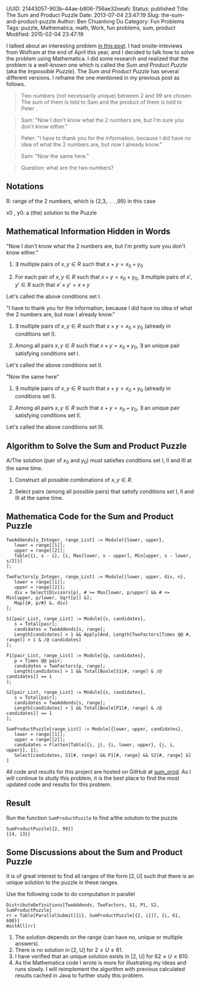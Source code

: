 UUID: 21443057-903b-44ae-b806-756ae32eeafc
Status: published
Title: The Sum and Product Puzzle
Date: 2013-07-04 23:47:19
Slug: the-sum-and-product-puzzle
Author: Ben Chuanlong Du
Category: Fun Problems
Tags: puzzle, Mathematica, math, Work, fun problems, sum, product
Modified: 2015-02-04 23:47:19

[sun vs pang]: http://www.legendu.net/en/blog/sun-bin-pang-juan/

I talked about an interesting problem [in this post][sun vs pang].
I had onsite-inteviews from Wolfram at the end of April this year,
and I decided to talk how to solve the problem using Mathematica.
I did some research and realized that the problem is a well-known one
which is called the *Sum and Product Puzzle* (aka the *Impossible Puzzle*). 
The *Sum and Product Puzzle* has several different versions. 
I reframe the one mentioned in my previous post as follows.

> Two numbers (not necessarily unique) between 2 and 99 are chosen. 
> The sum of them is told to Sam and the product of them is told to Peter .

> Sam: "Now I don't know what the 2 numbers are, 
> but I'm sure you don't know either."

> Peter: "I have to thank you for the information, 
> because I did have no idea of what the 2 numbers are, 
> but now I already know."

> Sam: "Now the same here."

> Question: what are the two numbers?

## Notations
R: range of the 2 numbers, which is {2,3,. . . ,99} in this case

x0 , y0: a (the) solution to the Puzzle

## Mathematical Information Hidden in Words
"Now I don't know what the 2 numbers are, 
but I'm pretty sure you don't know either." 
	 
1. $\exists$ multiple pairs of $x, y\in R$ such that $x+y=x_0+y_0$

2. For each pair of $x,y\in R$ such that $x+y=x_0+y_0$, 
$\exists$ multiple pairs of $x',y'\in R$ such that $x'\times y'=x \times y$

Let's called the above conditions set I.

"I have to thank you for the information, 
because I did have no idea of what the 2 numbers are, 
but now I already know."
	 
1. $\exists$ multiple pairs of $x, y\in R$ 
such that $x\times y=x_0\times y_0$ (already in conditions set I). 
         
2. Among all pairs $x,y\in R$ such that $x\times y=x_0\times y_0$, 
$\exists$ an unique pair satisfying conditions set I. 

Let's called the above conditions set II.
	 
"Now the same here"
	 
1. $\exists$ multiple pairs of $x, y\in R$ 
such that $x+y=x_0+y_0$ (already in conditions set I). 

2. Among all pairs $x,y\in R$ such that $x+y=x_0+y_0$, 
$\exists$ an unique pair satisfying conditions set II. 
	 
Let's called the above conditions set III.


## Algorithm to Solve the Sum and Product Puzzle

A/The solution (pair of $x_0$ and $y_0$) 
must satisfies conditions set I, II and III at the same time. 

1. Construct all possible combinations of $x,y\in R$. 

2. Select pairs (among all possible pairs) that satisfy conditions set I, II and III at the same time. 


## Mathematica Code for the Sum and Product Puzzle

    TwoAddends[s_Integer, range_List] := Module[{lower, upper},
       lower = range[[1]];
       upper = range[[2]];
       Table[{i, s - i}, {i, Max[lower, s - upper], Min[upper, s - lower, s/2]}]
    ];

    TwoFactors[p_Integer, range_List] := Module[{lower, upper, div, n},
       lower = range[[1]];
       upper = range[[2]];
       div = Select[Divisors[p], # >= Max[lower, p/upper] && # <= Min[upper, p/lower, Sqrt[p]] &];
       Map[{#, p/#} &, div]
    ];

    S1[pair_List, range_List] := Module[{s, candidates},
       s = Total[pair];
       candidates = TwoAddends[s, range];
       Length[candidates] > 1 && Apply[And, Length[TwoFactors[Times @@ #, range]] > 1 & /@ candidates]
    ];

    P1[pair_List, range_List] := Module[{p, candidates},
       p = Times @@ pair;
       candidates = TwoFactors[p, range];
       Length[candidates] > 1 && Total[Boole[S1[#, range] & /@ candidates]] == 1
    ];

    S2[pair_List, range_List] := Module[{s, candidates},
       s = Total[pair];
       candidates = TwoAddends[s, range];
       Length[candidates] > 1 && Total[Boole[P1[#, range] & /@ candidates]] == 1
    ];

    SumProductPuzzle[range_List] := Module[{lower, upper, candidates},
       lower = range[[1]];
       upper = range[[2]];
       candidates = Flatten[Table[{i, j}, {i, lower, upper}, {j, i, upper}], 1];
       Select[candidates, S1[#, range] && P1[#, range] && S2[#, range] &]
    ]

All code and results for this project are hosted on GitHub at [sum_prod](https://github.com/dclong/sum_prod).
As I will continue to study this problem, 
it is the best place to find the most updated code and results for this problem.

## Result
Run the function `SumProductPuzzle` to find a/the solution to the puzzle.

    SumProductPuzzle[{2, 99}]
    {{4, 13}}

## Some Discussions about the Sum and Product Puzzle
It is of great interest to find all ranges of the form $[2, U]$
such that there is an unique solution to the puzzle in these ranges.

Use the following code to do computation in parallel

    DistributeDefinitions[TwoAddends, TwoFactors, S1, P1, S2, SumProductPuzzle]
    rr = Table[ParallelSubmit[{i}, SumProductPuzzle[{2, i}]], {i, 61, 600}]
    WaitAll[rr]

1. The solution depends on the range (can have no, unique or multiple answers).
2. There is no solution in [2, U] for $2 \le U \le 61$.
3. I have verified that an unique solution exists in [2, U] for $62 \le U \le 610$.
4. As the Mathematica code I wrote is more for illustrating my ideas 
and runs slowly.
I will reimplement the algorithm with previous calculated results cached in Java
to further study this problem.



